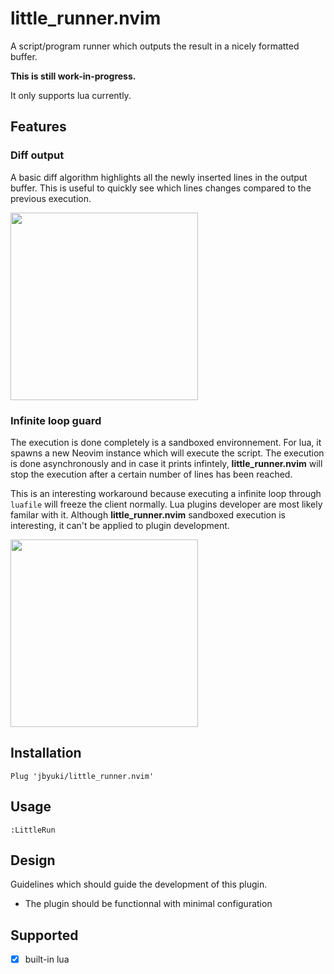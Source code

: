 little_runner.nvim
==================

A script/program runner which outputs the result in a nicely formatted buffer.

**This is still work-in-progress.** 

It only supports lua currently.

Features
--------

### Diff output 

A basic diff algorithm highlights all the newly inserted lines in the output buffer. This is useful to quickly see which lines changes compared to the previous execution.

<img src="https://i.postimg.cc/tCdtSvM0/Untitled-Project.gif" width="300">

### Infinite loop guard

The execution is done completely is a sandboxed environnement. For lua, it spawns a new Neovim instance which will execute the script. The execution is done asynchronously and in case it prints infintely, **little_runner.nvim** will stop the execution after a certain number of lines has been reached.

This is an interesting workaround because executing a infinite loop through `luafile` will freeze the client normally. Lua plugins developer are most likely familar with it. Although **little_runner.nvim** sandboxed execution is interesting, it can't be applied to plugin development.

<img src="https://i.postimg.cc/Y91KT3H4/Capture.png" width="300">

Installation
------------

```vim
Plug 'jbyuki/little_runner.nvim'
```

Usage
-----

```vim
:LittleRun
```

Design
------

Guidelines which should guide the development of this plugin.

* The plugin should be functionnal with minimal configuration


Supported
---------

* [x] built-in lua
